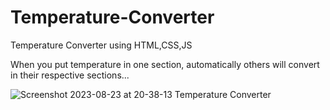 # Temperature-Converter
Temperature Converter using HTML,CSS,JS 

When you put temperature in one section, automatically others will convert in their respective sections...


![Screenshot 2023-08-23 at 20-38-13 Temperature Converter](https://github.com/Chinmoy-max/Temperature-Converter/assets/72815215/9566b8a0-46aa-4f9a-afde-290d07781522)
